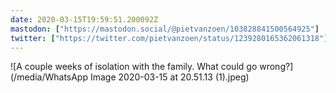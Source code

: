 ```yaml
---
date: 2020-03-15T19:59:51.200092Z
mastodon: ["https://mastodon.social/@pietvanzoen/103828841500564925"]
twitter: ["https://twitter.com/pietvanzoen/status/1239280165362061318"]
---
```

![A couple weeks of isolation with the family. What could go wrong?](/media/WhatsApp Image 2020-03-15 at 20.51.13 (1).jpeg)
